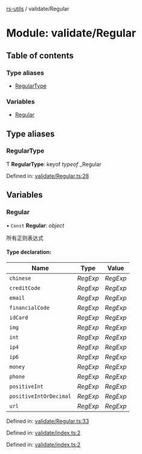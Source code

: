 [rs-utils](../README.md) / validate/Regular

# Module: validate/Regular

## Table of contents

### Type aliases

- [RegularType](validate_regular.md#regulartype)

### Variables

- [Regular](validate_regular.md#regular)

## Type aliases

### RegularType

Ƭ **RegularType**: keyof *typeof* \_Regular

Defined in: [validate/Regular.ts:28](https://github.com/HanZhaorz/rs-utils/blob/c9a74b1/src/validate/Regular.ts#L28)

## Variables

### Regular

• `Const` **Regular**: *object*

所有正则表达式

#### Type declaration:

Name | Type | Value |
------ | ------ | ------ |
`chinese` | *RegExp* | *RegExp* |
`creditCode` | *RegExp* | *RegExp* |
`email` | *RegExp* | *RegExp* |
`financialCode` | *RegExp* | *RegExp* |
`idCard` | *RegExp* | *RegExp* |
`img` | *RegExp* | *RegExp* |
`int` | *RegExp* | *RegExp* |
`ip4` | *RegExp* | *RegExp* |
`ip6` | *RegExp* | *RegExp* |
`money` | *RegExp* | *RegExp* |
`phone` | *RegExp* | *RegExp* |
`positiveInt` | *RegExp* | *RegExp* |
`positiveIntOrDecimal` | *RegExp* | *RegExp* |
`url` | *RegExp* | *RegExp* |

Defined in: [validate/Regular.ts:33](https://github.com/HanZhaorz/rs-utils/blob/c9a74b1/src/validate/Regular.ts#L33)

Defined in: [validate/index.ts:2](https://github.com/HanZhaorz/rs-utils/blob/c9a74b1/src/validate/index.ts#L2)

Defined in: [validate/index.ts:2](https://github.com/HanZhaorz/rs-utils/blob/c9a74b1/src/validate/index.ts#L2)

